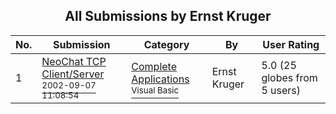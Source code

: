 ﻿<div align="center">

## All Submissions by Ernst Kruger

</div>

No.  | Submission | Category | By   | User Rating
---- | ---------- | -------- | ---- | -----------
1 | [NeoChat TCP Client/Server<br /><sup>2002-09-07 11:08:54</sup>](https://github.com/Planet-Source-Code/ernst-kruger-neochat-tcp-client-server__1-38786) | [Complete Applications<br /><sup>Visual Basic</sup>](../ByCategory/complete-applications__1-27.md) | Ernst Kruger | 5.0 (25 globes from 5 users)
